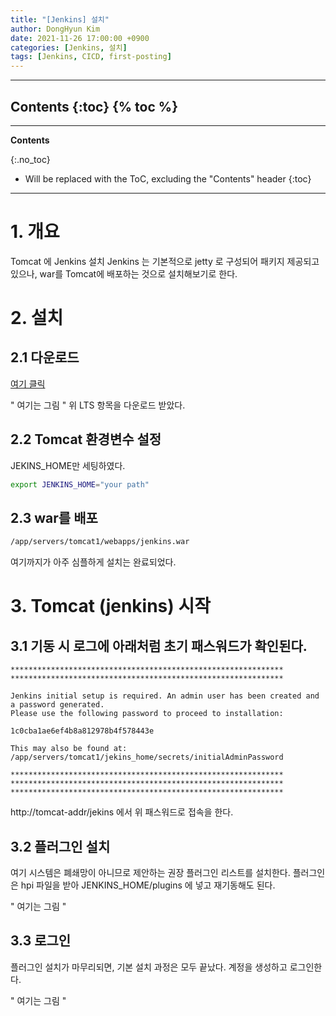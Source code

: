 ```yaml
---
title: "[Jenkins] 설치"
author: DongHyun Kim
date: 2021-11-26 17:00:00 +0900
categories: [Jenkins, 설치]
tags: [Jenkins, CICD, first-posting]
---
```


---
**Contents**
{:toc}
{% toc %}
---

---
**Contents**

{:.no_toc}

* Will be replaced with the ToC, excluding the "Contents" header
{:toc}
---

# 1. 개요
Tomcat 에 Jenkins 설치
Jenkins 는 기본적으로 jetty 로 구성되어 패키지 제공되고 있으나,
war를 Tomcat에 배포하는 것으로 설치해보기로 한다.

# 2. 설치
## 2.1 다운로드
[여기 클릭](https://www.jenkins.io/download/)

" 여기는 그림 "
위 LTS 항목을 다운로드 받았다.

## 2.2 Tomcat 환경변수 설정
JEKINS_HOME만 세팅하였다.

```bash
export JENKINS_HOME="your path"
```

## 2.3 war를 배포
```bash
/app/servers/tomcat1/webapps/jenkins.war
```
여기까지가 아주 심플하게 설치는 완료되었다.

# 3. Tomcat (jenkins) 시작
## 3.1 기동 시 로그에 아래처럼 초기 패스워드가 확인된다.

```bash*************************************************************
*************************************************************
*************************************************************

Jenkins initial setup is required. An admin user has been created and a password generated.
Please use the following password to proceed to installation:

1c0cba1ae6ef4b8a812978b4f578443e

This may also be found at: /app/servers/tomcat1/jekins_home/secrets/initialAdminPassword

*************************************************************
*************************************************************
*************************************************************
```

http://tomcat-addr/jekins 에서 위 패스워드로 접속을 한다.

## 3.2 플러그인 설치
여기 시스템은 폐쇄망이 아니므로 제안하는 권장 플러그인 리스트를 설치한다.
플러그인은 hpi 파일을 받아 JENKINS_HOME/plugins 에 넣고 재기동해도 된다.

" 여기는 그림 "

## 3.3 로그인
플러그인 설치가 마무리되면, 기본 설치 과정은 모두 끝났다.
계정을 생성하고 로그인한다.

" 여기는 그림 "
